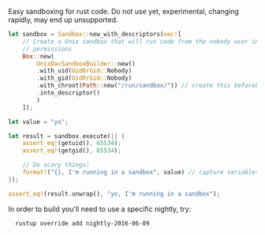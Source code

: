 Easy sandboxing for rust code. Do not use yet, experimental, changing rapidly,
may end up unsupported.

```rust
let sandbox = Sandbox::new_with_descriptors(vec![
    // Create a Unix sandbox that will run code from the nobody user in a chroot with no
    // permissions
    Box::new(
        UnixDacSandboxBuilder::new()
        .with_uid(UidOrGid::Nobody)
        .with_gid(UidOrGid::Nobody)
        .with_chroot(Path::new("/run/sandbox/")) // create this beforehand
        .into_descriptor()
        )
    ]);

let value = "yo";

let result = sandbox.execute(|| {
    assert_eq!(getuid(), 65534);
    assert_eq!(getgid(), 65534);

    // Do scary things!
    format!("{}, I'm running in a sandbox", value) // capture variables
});

assert_eq!(result.unwrap(), "yo, I'm running in a sandbox");
```

In order to build you'll need to use a specific nightly, try:
```
  rustup override add nightly-2016-06-09
```
